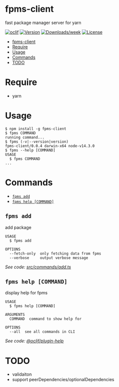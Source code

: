 # fpms-client

fast package manager server for yarn

[![oclif](https://img.shields.io/badge/cli-oclif-brightgreen.svg)](https://oclif.io)
[![Version](https://img.shields.io/npm/v/fpms-client.svg)](https://npmjs.org/package/fpms-client)
[![Downloads/week](https://img.shields.io/npm/dw/fpms-client.svg)](https://npmjs.org/package/fpms-client)
[![License](https://img.shields.io/npm/l/fpms-client.svg)](https://github.com/ssh://git@github.com/sh4869/fpms-client.git/blob/master/package.json)

<!-- toc -->
* [fpms-client](#fpms-client)
* [Require](#require)
* [Usage](#usage)
* [Commands](#commands)
* [TODO](#todo)
<!-- tocstop -->

# Require

- yarn

# Usage

<!-- usage -->
```sh-session
$ npm install -g fpms-client
$ fpms COMMAND
running command...
$ fpms (-v|--version|version)
fpms-client/0.0.4 darwin-x64 node-v14.3.0
$ fpms --help [COMMAND]
USAGE
  $ fpms COMMAND
...
```
<!-- usagestop -->

# Commands

<!-- commands -->
* [`fpms add`](#fpms-add)
* [`fpms help [COMMAND]`](#fpms-help-command)

## `fpms add`

add package

```
USAGE
  $ fpms add

OPTIONS
  --fetch-only  only fetching data from fpms
  --verbose     output verbose message
```

_See code: [src/commands/add.ts](https://github.com/sh4869/fpms-client/blob/v0.0.4/src/commands/add.ts)_

## `fpms help [COMMAND]`

display help for fpms

```
USAGE
  $ fpms help [COMMAND]

ARGUMENTS
  COMMAND  command to show help for

OPTIONS
  --all  see all commands in CLI
```

_See code: [@oclif/plugin-help](https://github.com/oclif/plugin-help/blob/v3.2.2/src/commands/help.ts)_
<!-- commandsstop -->

# TODO

- validaiton
- support peerDependencies/optionalDependencies
